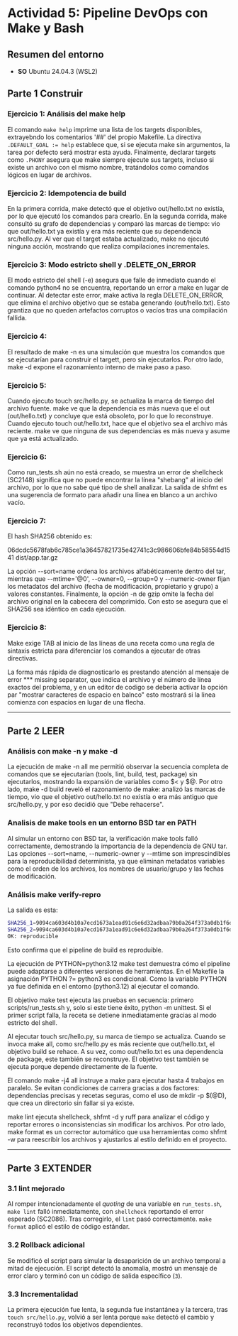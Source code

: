 # Actividad 5: Pipeline DevOps con Make y Bash

## Resumen del entorno
* **SO** Ubuntu 24.04.3 (WSL2)

## Parte 1 Construir

### Ejercicio 1: Análisis del make help

El comando `make help` imprime una lista de los targets disponibles, extrayebndo los comentarios '##' del propio Makefile. La directiva `.DEFAULT_GOAL := help` establece que, si se ejecuta make sin argumentos, la tarea por defecto será mostrar esta ayuda. Finalmente, declarar targets como `.PHONY` asegura que make siempre ejecute sus targets, incluso si existe un archivo con el mismo nombre, tratándolos como comandos lógicos en lugar de archivos.

### Ejercicio 2: Idempotencia de build

En la primera corrida, make detectó que el objetivo out/hello.txt no existía, por lo que ejecutó los comandos para crearlo. En la segunda corrida, make consultó su grafo de dependencias y comparó las marcas de tiempo: vio que out/hello.txt ya existía y era más reciente que su dependencia src/hello.py. Al ver que el target estaba actualizado, make no ejecutó ninguna acción, mostrando que realiza compilaciones incrementales.

### Ejercicio 3: Modo estricto shell y .DELETE_ON_ERROR

El modo estricto del shell (-e) asegura que falle de inmediato cuando el comando python4 no se encuentra, reportando un error a make en lugar de continuar. Al detectar este error, make activa la regla DELETE_ON_ERROR, que elimina el archivo objetivo que se estaba generando (out/hello.txt). Esto grantiza que no queden artefactos corruptos o vacíos tras una compilación fallida.

### Ejercicio 4: 

El resultado de make -n es una simulación que muestra los comandos que se ejecutarían para construir el targett, pero sin ejecutarlos. Por otro lado, make -d expone el razonamiento interno de make paso a paso.

### Ejercicio 5:

Cuando ejecuto touch src/hello.py, se actualiza la marca de tiempo del archivo fuente. make ve que la dependencia es más nueva que el out (out/hello.txt) y concluye que está obsoleto, por lo que lo reconstruye. Cuando ejecuto touch out/hello.txt, hace que el objetivo sea el archivo más reciente. make ve que ninguna de sus dependencias es más nueva y asume que ya está actualizado.

### Ejercicio 6:

Como run_tests.sh aún no está creado, se muestra un error  de shellcheck (SC2148) significa que no puede encontrar la línea "shebang" al inicio del archivo, por lo que no sabe qué tipo de shell analizar. La salida de shfmt es una sugerencia de formato para añadir una línea en blanco a un archivo vacío.

### Ejercicio 7:

El hash SHA256 obtenido es:

06dcdc5678fab6c785ce1a36457821735e42741c3c986606bfe84b58554d1541  dist/app.tar.gz

La opción --sort=name ordena los archivos alfabéticamente dentro del tar, mientras que --mtime='@0', --owner=0, --group=0 y --numeric-owner fijan los metadatos del archivo (fecha de modificación, propietario y grupo) a valores constantes. Finalmente, la opción -n de gzip omite la fecha del archivo original en la cabecera del comprimido. Con esto se asegura que el SHA256 sea idéntico en cada ejecución.

### Ejercicio 8:

Make exige TAB al inicio de las líneas de una receta como una regla de sintaxis estricta para diferenciar los comandos a ejecutar de otras directivas.

La forma más rápida de diagnosticarlo es prestando atención al mensaje de error *** missing separator, que indica el archivo y el número de línea exactos del problema, y en un editor de codigo se debería activar la opción par "mostrar caracteres de espacio en balnco" esto mostrará si la linea comienza con espacios en lugar de una flecha.

---

## Parte 2 LEER

### Análisis con make -n y make -d

La ejecución de make -n all me permitió observar la secuencia completa de comandos que se ejecutarían (tools, lint, build, test, package) sin ejecutarlos, mostrando la expansión de variables como $< y $@. Por otro lado, make -d build reveló el razonamiento de make: analizó las marcas de tiempo, vio que el objetivo out/hello.txt no existía o era más antiguo que src/hello.py, y por eso decidió que "Debe rehacerse".

### Analisis de make tools en un entorno BSD tar en PATH

Al simular un entorno con BSD tar, la verificación make tools falló correctamente, demostrando la importancia de la dependencia de GNU tar. Las opciones --sort=name, --numeric-owner y --mtime son imprescindibles para la reproducibilidad determinista, ya que eliminan metadatos variables como el orden de los archivos, los nombres de usuario/grupo y las fechas de modificación. 

### Análisis make verify-repro

La salida es esta:

```bash
SHA256_1=9094ca603d4b10a7ecd1673a1ead91c6e6d32adbaa79b0a264f373a0db1f6d3f
SHA256_2=9094ca603d4b10a7ecd1673a1ead91c6e6d32adbaa79b0a264f373a0db1f6d3f
OK: reproducible
```
Esto confirma que el pipeline de build es reproduible.

La ejecución de PYTHON=python3.12 make test demuestra cómo el pipeline puede adaptarse a diferentes versiones de herramientas. En el Makefile la asignación PYTHON ?= python3 es condicional. Como la variable PYTHON ya fue definida en el entorno (python3.12) al ejecutar el comando.

El objetivo make test ejecuta las pruebas en secuencia: primero scripts/run_tests.sh y, solo si este tiene éxito, python -m unittest. Si el primer script falla, la receta se detiene inmediatamente gracias al modo estricto del shell. 

Al ejecutar touch src/hello.py, su marca de tiempo se actualiza. Cuando se invoca make all, como src/hello.py es más reciente que out/hello.txt, el objetivo build se rehace. A su vez, como out/hello.txt es una dependencia de package, este también se reconstruye. El objetivo test también se ejecuta porque depende directamente de la fuente. 

El comando make -j4 all instruye a make para ejecutar hasta 4 trabajos en paralelo. Se evitan condiciones de carrera gracias a dos factores: dependencias precisas y recetas seguras, como el uso de mkdir -p $(@D), que crea un directorio sin fallar si ya existe. 

make lint ejecuta shellcheck, shfmt -d y ruff para analizar el código y reportar errores o inconsistencias sin modificar los archivos. Por otro lado, make format es un corrector automático que usa herramientas como shfmt -w para reescribir los archivos y ajustarlos al estilo definido en el proyecto.

---

## Parte 3 EXTENDER

### 3.1 lint mejorado

 Al romper intencionadamente el _quoting_ de una variable en `run_tests.sh`, `make lint` falló inmediatamente, con `shellcheck` reportando el error esperado (SC2086). Tras corregirlo, el `lint` pasó correctamente. `make format` aplicó el estilo de código estándar.

 ### 3.2 Rollback adicional

Se modificó el script para simular la desaparición de un archivo temporal a mitad de ejecución. El script detectó la anomalía, mostró un mensaje de error claro y terminó con un código de salida específico (`3`).

### 3.3 Incrementalidad

La primera ejecución fue lenta, la segunda fue instantánea  y la tercera, tras `touch src/hello.py`, volvió a ser lenta porque `make` detectó el cambio y reconstruyó todos los objetivos dependientes.

